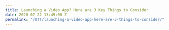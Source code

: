 ```yaml
---
title: Launching a Video App? Here are 3 Key Things to Consider
date: 2020-07-22 13:49:00 Z
permalink: "/OTT/launching-a-video-app-here-are-3-things-to-consider/"
---
```


